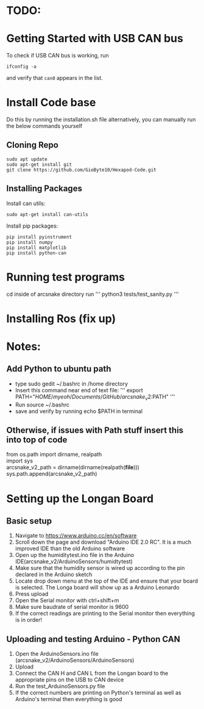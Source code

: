 # TODO:


# Getting Started with USB CAN bus

To check if USB CAN bus is working, run

```
ifconfig -a
```

and verify that `can0` appears in the list.

# Install Code base

Do this by running the installation.sh file alternatively, you can manually run the below commands yourself

## Cloning Repo

```
sudo apt update
sudo apt-get install git
git clone https://github.com/GioByte10/Hexapod-Code.git
```

## Installing Packages

Install can utils:

```
sudo apt-get install can-utils
```

Install pip packages:

```
pip install pyinstrument
pip install numpy
pip install matplotlib
pip install python-can
```

# Running test programs

cd inside of arcsnake directory 
run 
'''
python3 tests/test_sanity.py
'''

# Installing Ros (fix up)


# Notes:

## Add Python to ubuntu path

- type sudo gedit ~/.bashrc in /home directory 
- Insert this command near end of text file: 
  '''
    export PATH="$HOME/myeoh/Documents/GitHub/arcsnake_v2:$PATH"
  '''
- Run source ~/.bashrc
- save and verify by running echo $PATH in terminal 

## Otherwise, if issues with Path stuff insert this into top of code

from os.path import dirname, realpath  
import sys  
arcsnake_v2_path = dirname(dirname(realpath(__file__)))  
sys.path.append(arcsnake_v2_path)  

# Setting up the Longan Board
## Basic setup
1) Navigate to https://www.arduino.cc/en/software
2) Scroll down the page and download "Arduino IDE 2.0 RC". It is a much improved IDE than the old Arduino software
3) Open up the humiditytest.ino file in the Arduino IDE(arcsnake_v2/ArduinoSensors/humidtytest)
4) Make sure that the humidity sensor is wired up according to the pin declared in the Arduino sketch 
5) Locate drop down menu at the top of the IDE and ensure that your board is selected. The Longa board will show up as a Arduino Leonardo
6) Press upload
7) Open the Serial monitor with ctrl+shift+m
8) Make sure baudrate of serial monitor is 9600
9) If the correct readings are printing to the Serial monitor then everything is in order!

## Uploading and testing Arduino - Python CAN
1) Open the ArduinoSensors.ino file (arcsnake_v2/ArduinoSensors/ArduinoSensors)
2) Upload
3) Connect the CAN H and CAN L from the Longan board to the appropriate pins on the USB to CAN device 
4) Run the test_ArduinoSensors.py file
5) If the correct numbers are printing on Python's terminal as well as Arduino's terminal then everything is good
